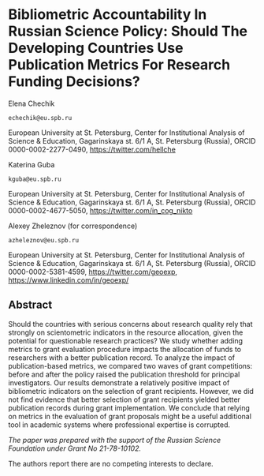 # Bibliometric Accountability In Russian Science Policy: Should The Developing Countries Use Publication Metrics For Research Funding Decisions?

Elena Chechik

`echechik@eu.spb.ru`

European University at St. Petersburg, Center for Institutional Analysis of Science & Education, Gagarinskaya st. 6/1 A, St. Petersburg (Russia), 
ORCID 0000-0002-2277-0490, https://twitter.com/hellche

Katerina Guba

`kguba@eu.spb.ru`

European University at St. Petersburg, Center for Institutional Analysis of Science & Education, Gagarinskaya st. 6/1 A, St. Petersburg (Russia), ORCID 0000-0002-4677-5050, https://twitter.com/in_cog_nikto

Alexey Zheleznov (for correspondence)

`azheleznov@eu.spb.ru`

European University at St. Petersburg, Center for Institutional Analysis of Science & Education, Gagarinskaya st. 6/1 A, St. Petersburg (Russia), ORCID 0000-0002-5381-4599, https://twitter.com/geoexp, https://www.linkedin.com/in/geoexp/

## Abstract

Should the countries with serious concerns about research quality rely that strongly on scientometric indicators in the resource allocation, given the potential for questionable research practices? We study whether adding metrics to grant evaluation procedure impacts the allocation of funds to researchers with a better publication record. To analyze the impact of publication-based metrics, we compared two waves of grant competitions: before and after the policy raised the publication threshold for principal investigators. Our results demonstrate a relatively positive impact of bibliometric indicators on the selection of grant recipients. However, we did not find evidence that better selection of grant recipients yielded better publication records during grant implementation. We conclude that relying on metrics in the evaluation of grant proposals might be a useful additional tool in academic systems where professional expertise is corrupted.


*The paper was prepared with the support of the Russian Science Foundation under Grant No 21-78-10102.* 

The authors report there are no competing interests to declare.
